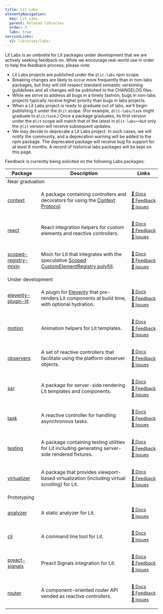 ```yaml
---
title: Lit Labs
eleventyNavigation:
  key: Lit Labs
  parent: Related libraries
  order: 3
  labs: true
versionLinks:
  v2: libraries/labs/
---
```


Lit Labs is an umbrella for Lit packages under development that we are actively seeking feedback on. While we encourage real-world use in order to help the feedback process, please note:

- Lit Labs projects are published under the `@lit-labs` npm scope.
- Breaking changes are likely to occur more frequently than in non-labs packages, but they will still respect standard semantic versioning guildelines and all changes will be published to the CHANGELOG files.
- While we strive to address all bugs in a timely fashion, bugs in non-labs projects typically receive higher priority than bugs in labs projects.
- When a Lit Labs project is ready to graduate out of labs, we'll begin publishing it under the `@lit` scope. (For example, `@lit-labs/task` might graduate to `@lit/task`.) Once a package graduates, its first version under the `@lit` scope will match that of the latest in `@lit-labs`—but only the `@lit` version will receive subsequent updates.
- We may decide to deprecate a Lit Labs project. In such cases, we will notify the community, and a deprecation warning will be added to the npm package. The deprecated package will receive bug fix support for at least 6 months. A record of historical labs packages will be kept on this page.

Feedback is currently being solicited on the following Labs packages:

<style>
  .labs-table-links {
    font-size: 0.9em;
    line-height: 1.5;
  }
</style>

<table class="directory">
<thead><tr><th>Package</th><th>Description</th><th>Links</th></tr></thead>
<tbody>
<tr class="subheading"><td colspan=3>Near graduation</td></tr>
<tr>
<td>

[context](https://www.npmjs.com/package/@lit-labs/context)

</td>
<td>

A package containing controllers and decorators for using the [Context Protocol](https://github.com/webcomponents-cg/community-protocols/blob/main/proposals/context.md).

</td>
<td class="labs-table-links">

[📄&nbsp;Docs](/docs/v3/data/context/ "Docs")<br>[💬&nbsp;Feedback](https://github.com/lit/lit/discussions/3302 "Feedback")<br>[🐞&nbsp;Issues](https://github.com/lit/lit/issues?q=is%3Aissue+is%3Aopen+in%3Atitle+%5Blabs%2Fcontext%5D "Issues")

</td>
</tr>

<tr>
<td>

[react](https://www.npmjs.com/package/@lit-labs/react)

</td>
<td>React integration helpers for custom elements and reactive controllers.</td>
<td class="labs-table-links">

[📄&nbsp;Docs](https://github.com/lit/lit/tree/main/packages/labs/react#readme "Docs")<br>[💬&nbsp;Feedback](https://github.com/lit/lit/discussions/3358 "Feedback")<br>[🐞&nbsp;Issues](https://github.com/lit/lit/issues?q=is%3Aissue+is%3Aopen+in%3Atitle+%5Blabs%2Freact%5D "Issues")

</td>
</tr>

<tr>
<td>

[scoped-registry-mixin](https://www.npmjs.com/package/@lit-labs/scoped-registry-mixin)

</td>
<td>

Mixin for Lit that integrates with the speculative [Scoped CustomElementRegistry polyfill](https://github.com/webcomponents/polyfills/tree/master/packages/scoped-custom-element-registry).

</td>
<td class="labs-table-links">

[📄&nbsp;Docs](https://github.com/lit/lit/tree/main/packages/labs/scoped-registry-mixin#readme "Docs")<br>[💬&nbsp;Feedback](https://github.com/lit/lit/discussions/3364 "Feedback")<br>[🐞&nbsp;Issues](https://github.com/lit/lit/issues?q=is%3Aissue+is%3Aopen+in%3Atitle+%5Blabs%2Fscoped-registry-mixin%5D "Issues")

</td>
</tr>

<tr class="subheading"><td colspan=3>Under development</td></tr>

<tr>
<td>

[eleventy-plugin-lit](https://www.npmjs.com/package/@lit-labs/eleventy-plugin-lit)

</td>
<td>

A plugin for [Eleventy](https://www.11ty.dev) that pre-renders Lit components at build time, with optional hydration.

</td>
<td class="labs-table-links">

[📄&nbsp;Docs](https://github.com/lit/lit/tree/main/packages/labs/eleventy-plugin-lit#readme "Docs")<br>[💬&nbsp;Feedback](https://github.com/lit/lit/discussions/3356 "Feedback")<br>[🐞&nbsp;Issues](https://github.com/lit/lit/issues?q=is%3Aissue+is%3Aopen+in%3Atitle+%5Blabs%2Feleventy-plugin-lit%5D "Issues")

</td>
</tr>

<tr>
<td>

[motion](https://www.npmjs.com/package/@lit-labs/motion)

</td>
<td>Animation helpers for Lit templates.</td>
<td class="labs-table-links">

[📄&nbsp;Docs](https://github.com/lit/lit/tree/main/packages/labs/motion#readme "Docs")<br>[💬&nbsp;Feedback](https://github.com/lit/lit/discussions/3351 "Feedback")<br>[🐞&nbsp;Issues](https://github.com/lit/lit/issues?q=is%3Aissue+is%3Aopen+in%3Atitle+%5Blabs%2Fmotion%5D "Issues")

</td>
</tr>

<tr>
<td>

[observers](https://www.npmjs.com/package/@lit-labs/observers)

</td>
<td>A set of reactive controllers that facilitate using the platform observer objects.</td>
<td class="labs-table-links">

[📄&nbsp;Docs](https://github.com/lit/lit/tree/main/packages/labs/observers#readme "Docs")<br>[💬&nbsp;Feedback](https://github.com/lit/lit/discussions/3355 "Feedback")<br>[🐞&nbsp;Issues](https://github.com/lit/lit/issues?q=is%3Aissue+is%3Aopen+in%3Atitle+%5Blabs%2Fobservers%5D "Issues")

</td>
</tr>

<tr>
<td>

[ssr](https://www.npmjs.com/package/@lit-labs/ssr)

</td>
<td>A package for server-side rendering Lit templates and components.</td>
<td class="labs-table-links">

[📄&nbsp;Docs](/docs/v3/ssr/overview "Docs")<br>[💬&nbsp;Feedback](https://github.com/lit/lit/discussions/3353 "Feedback")<br>[🐞&nbsp;Issues](https://github.com/lit/lit/issues?q=is%3Aissue+is%3Aopen+in%3Atitle+%5Blabs%2Fssr%5D "Issues")

</td>
</tr>

<tr>
<td>

[task](https://www.npmjs.com/package/@lit-labs/task)

</td>
<td>A reactive controller for handling asynchronous tasks.</td>
<td class="labs-table-links">

[📄&nbsp;Docs](https://github.com/lit/lit/tree/main/packages/labs/task#readme "Docs")<br>[💬&nbsp;Feedback](https://github.com/lit/lit/discussions/3361 "Feedback")<br>[🐞&nbsp;Issues](https://github.com/lit/lit/issues?q=is%3Aissue+is%3Aopen+in%3Atitle+%5Blabs%2Ftask%5D "Issues")

</td>
</tr>

<tr>
<td>

[testing](https://www.npmjs.com/package/@lit-labs/testing)

</td>
<td>A package containing testing utilities for Lit including generating server-side rendered fixtures.</td>
<td class="labs-table-links">

[📄&nbsp;Docs](https://github.com/lit/lit/tree/main/packages/labs/testing#readme "Docs")<br>[💬&nbsp;Feedback](https://github.com/lit/lit/discussions/3359 "Feedback")<br>[🐞&nbsp;Issues](https://github.com/lit/lit/issues?q=is%3Aissue+is%3Aopen+in%3Atitle+%5Blabs%2Ftesting%5D "Issues")

</td>
</tr>

<tr>
<td>

[virtualizer](https://www.npmjs.com/package/@lit-labs/virtualizer)

</td>
<td>A package that provides viewport-based virtualization (including virtual scrolling) for Lit.</td>
<td class="labs-table-links">

[📄&nbsp;Docs](https://github.com/lit/lit/tree/main/packages/labs/virtualizer#readme "Docs")<br>[💬&nbsp;Feedback](https://github.com/lit/lit/discussions/3362 "Feedback")<br>[🐞&nbsp;Issues](https://github.com/lit/lit/issues?q=is%3Aissue+is%3Aopen+in%3Atitle+%5Blabs%2Fvirtualizer%5D "Issues")

</td>
</tr>

<tr class="subheading"><td colspan=3>Prototyping</td></tr>

<tr>
<td>

[analyzer](https://www.npmjs.com/package/@lit-labs/analyzer)

</td>
<td>A static analyzer for Lit.</td>
<td class="labs-table-links">

[📄&nbsp;Docs](https://github.com/lit/lit/tree/main/packages/labs/analyzer#readme "Docs")<br>[🐞&nbsp;Issues](https://github.com/lit/lit/issues?q=is%3Aissue+is%3Aopen+in%3Atitle+%5Blabs%2Fanalyzer%5D "Issues")

</td>
</tr>

<tr>
<td>

[cli](https://www.npmjs.com/package/@lit-labs/cli)

</td>
<td>A command line tool for Lit.</td>
<td class="labs-table-links">

[📄&nbsp;Docs](https://github.com/lit/lit/tree/main/packages/labs/cli#readme "Docs")<br>[🐞&nbsp;Issues](https://github.com/lit/lit/issues?q=is%3Aissue+is%3Aopen+in%3Atitle+%5Blabs%2Fcli%5D "Issues")

</td>
</tr>

<tr>
<td>

[preact-signals](https://www.npmjs.com/package/@lit-labs/preact-signals)

</td>
<td>Preact Signals integration for Lit.</td>
<td class="labs-table-links">

[📄&nbsp;Docs](https://github.com/lit/lit/tree/main/packages/labs/preact-signals#readme "Docs")<br>[💬&nbsp;Feedback](https://github.com/lit/lit/discussions/4115 "Feedback")<br>[🐞&nbsp;Issues](https://github.com/lit/lit/issues?q=is%3Aissue+is%3Aopen+in%3Atitle+%5Blabs%2Fpreact-signals%5D "Issues")

</td>
</tr>

<tr>
<td>

[router](https://www.npmjs.com/package/@lit-labs/router)

</td>
<td>A component-oriented router API vended as reactive controllers.</td>
<td class="labs-table-links">

[📄&nbsp;Docs](https://github.com/lit/lit/tree/main/packages/labs/router#readme "Docs")<br>[💬&nbsp;Feedback](https://github.com/lit/lit/discussions/3354 "Feedback")<br>[🐞&nbsp;Issues](https://github.com/lit/lit/issues?q=is%3Aissue+is%3Aopen+in%3Atitle+%5Blabs%2Frouter%5D "Issues")

</td>
</tr>

</tbody>
</table>
